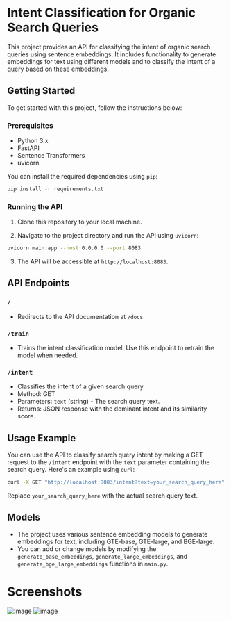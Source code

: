 # **Intent Classification for Organic Search Queries**

This project provides an API for classifying the intent of organic search queries using sentence embeddings. It includes functionality to generate embeddings for text using different models and to classify the intent of a query based on these embeddings.

## Getting Started

To get started with this project, follow the instructions below:

### Prerequisites

- Python 3.x
- FastAPI
- Sentence Transformers
- uvicorn

You can install the required dependencies using `pip`:

```bash
pip install -r requirements.txt
```

### Running the API

1. Clone this repository to your local machine.

2. Navigate to the project directory and run the API using `uvicorn`:

```bash
uvicorn main:app --host 0.0.0.0 --port 8083
```

3. The API will be accessible at `http://localhost:8083`.

## API Endpoints

### `/`

- Redirects to the API documentation at `/docs`.

### `/train`

- Trains the intent classification model. Use this endpoint to retrain the model when needed.

### `/intent`

- Classifies the intent of a given search query.
- Method: GET
- Parameters: `text` (string) - The search query text.
- Returns: JSON response with the dominant intent and its similarity score.

## Usage Example

You can use the API to classify search query intent by making a GET request to the `/intent` endpoint with the `text` parameter containing the search query. Here's an example using `curl`:

```bash
curl -X GET "http://localhost:8083/intent?text=your_search_query_here"
```

Replace `your_search_query_here` with the actual search query text.

## Models

- The project uses various sentence embedding models to generate embeddings for text, including GTE-base, GTE-large, and BGE-large.
- You can add or change models by modifying the `generate_base_embeddings`, `generate_large_embeddings`, and `generate_bge_large_embeddings` functions in `main.py`.

# Screenshots
![image](https://github.com/ideepankarsharma2003/SEO_INTENT/assets/74599435/3d71da88-f9d3-40cb-a293-d05ab3f8bf5a)
![image](https://github.com/ideepankarsharma2003/SEO_INTENT/assets/74599435/7ddc4fa7-f80c-4a99-8f0e-12996f0422a2)


